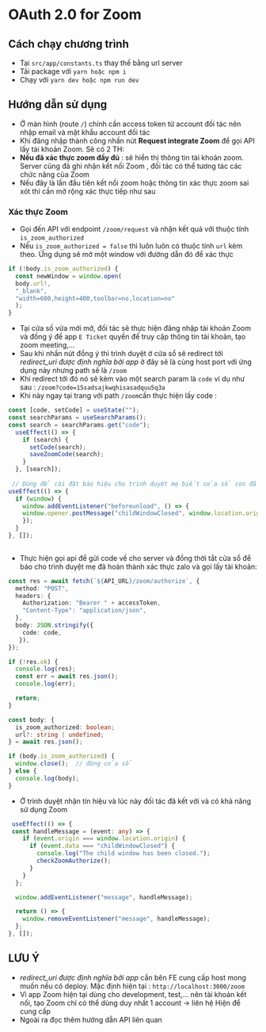 # OAuth 2.0 for Zoom

## Cách chạy chương trình

- Tại `src/app/constants.ts` thay thế bằng url server
- Tải package với `yarn hoặc npm i`
- Chạy với `yarn dev hoặc npm run dev`

## Hướng dẫn sử dụng

- Ở màn hình (route `/`) chính cần access token từ account đối tác nên nhập email và mật khẩu account đối tác
- Khi đăng nhập thành công nhấn nút **Request integrate Zoom** để gọi API lấy tài khoản Zoom. Sẽ có 2 TH:
- **Nếu đã xác thực zoom đầy đủ** : sẽ hiển thị thông tin tài khoản zoom. Server cũng đã ghi nhận kết nối Zoom , đối tác có thể tương tác các chức năng của Zoom
- Nếu đây là lần đầu tiên kết nối zoom hoặc thông tin xác thực zoom sai xót thì cần mở rộng xác thực tiếp như sau 

### Xác thực Zoom

- Gọi đến API với endpoint `/zoom/request` và nhận kết quả với thuộc tính `is_zoom_authorized`
- Nếu `is_zoom_authorized = false` thì luôn luôn có thuộc tính `url` kèm theo. Ứng dụng sẽ mở một window với đường dẫn đó để xác thực

```Typescript
if (!body.is_zoom_authorized) {
  const newWindow = window.open(
  body.url!,
  "_blank",
  "width=600,height=400,toolbar=no,location=no"
  );
}
```
- Tại cửa số vừa mới mở, đối tác sẽ thực hiện đăng nhập tài khoản Zoom và đồng ý để app `E Ticket` quyền để truy cập thông tin tài khoản, tạo zoom meeting,...
- Sau khi nhấn nút đồng ý thì trình duyệt ở cửa sổ sẽ redirect tới *redirect_uri được định nghĩa bởi app* ở đây sẽ là cùng host port với ứng dụng này nhưng path sẽ là `/zoom`
- Khi redirect tới đó nó sẽ kèm vào một search param là `code` ví dụ như sau : `/zoom?code=15sadsajkwqhisasadquu5q3a`
- Khi này ngay tại trang với path `/zoom`cần thực hiện lấy code :

```Typescript
const [code, setCode] = useState("");
const searchParams = useSearchParams();
const search = searchParams.get("code");
  useEffect(() => {
    if (search) {
      setCode(search);
      saveZoomCode(search);
    }
  }, [search]);
 
 // Dùng để cài đặt báo hiệu cho trình duyệt mẹ biết cửa sổ con đã đóng
useEffect(() => {
  if (window) {
    window.addEventListener("beforeunload", () => {
    window.opener.postMessage("childWindowClosed", window.location.origin);
    });
  }
}, []);
  
```

- Thực hiện gọi api để gửi code về cho server và đồng thời tắt cửa sổ để báo cho trình duyệt mẹ đã hoàn thành xác thực zalo và gọi lấy tài khoản:

```Typescript
const res = await fetch(`${API_URL}/zoom/authorize`, {
  method: "POST",
  headers: {
    Authorization: "Bearer " + accessToken,
    "Content-Type": "application/json",
  },
  body: JSON.stringify({
    code: code,
   }),
});

if (!res.ok) {
  console.log(res);
  const err = await res.json();
  console.log(err);

  return;
}

const body: {
  is_zoom_authorized: boolean;
  url?: string | undefined;
} = await res.json();

if (body.is_zoom_authorized) {
  window.close();  // đóng cửa sổ
} else {
  console.log(body);
}
```

- Ở trình duyệt nhận tín hiệu và lúc này đối tác đã kết với và có khả năng sử dụng Zoom

```Typescript
 useEffect(() => {
 const handleMessage = (event: any) => {
    if (event.origin === window.location.origin) {
      if (event.data === "childWindowClosed") {
        console.log("The child window has been closed.");
        checkZoomAuthorize();
      }
    }
  };

  window.addEventListener("message", handleMessage);

  return () => {
    window.removeEventListener("message", handleMessage);
  };
}, []);
```

## LƯU Ý

- *redirect_uri được định nghĩa bởi app* cần bên FE cung cấp host mong muốn nếu có deploy. Mặc định hiện tại : `http://localhost:3000/zoom`
- Vì app Zoom hiện tại dùng cho development, test,... nên tài khoản kết nối, tạo Zoom chỉ có thể dùng duy nhất 1 account -> liên hệ Hiện để cung cấp
- Ngoài ra đọc thêm hướng dẫn API liên quan



